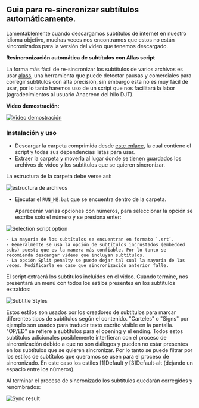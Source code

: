 ## Guia para re-sincronizar subtítulos automáticamente.

Lamentablemente cuando descargamos subtítulos de internet en nuestro idioma objetivo, muchas veces nos encontramos que estos no están sincronizados para la versión del video que tenemos descargado.

**Resincronización automática de subtítulos con Allas script**

La forma más fácil de re-sincronizar los subtítulos de varios archivos es usar [alass](https://github.com/kaegi/alass), una herramienta que puede detectar pausas y comerciales para corregir subtítulos con alta precisión, sin embargo esta no es muy fácil de usar, por lo tanto haremos uso de un script que nos facilitará la labor (agradecimientos al usuario Anacreon del hilo DJT).

**Video demostración:**

[![Video demostración](https://img.youtube.com/vi/x0h3ooBHrpk/0.jpg)](http://www.youtube.com/watch?v=x0h3ooBHrpk "Video demostración")

### Instalación y uso
- Descargar la carpeta comprimida desde [este enlace](https://mega.nz/folder/W19xUQJT#Ele4MKy-c61AOp2ZaN5AYg), la cual contiene el script y todas sus dependencias listas para usar.
- Extraer la carpeta y moverla al lugar donde se tienen guardados los archivos de video y los subtítulos que se quieren sincronizar.

La estructura de la carpeta debe verse así:

![estructura de archivos](/img/ss-folder.png)

- Ejecutar el `RUN_ME.bat` que se encuentra dentro de la carpeta.

    Aparecerán varias opciones con números, para seleccionar la opción se escribe solo el número y se presiona enter:

![Selection script option](/img/ss-sub-type.png)

    - La mayoría de los subtítulos se encuentran en formato `.srt`.
    - Generalmente se usa la opción de subtítulos incrustados (embedded subs) puesto que es la manera más confiable. Por lo tanto se recomienda descargar videos que incluyan subtítulos.
    - La opción Split penalty se puede dejar tal cual la mayoría de las veces. Modificarla en caso que sincronización anterior falle.

El script extraerá los subtítulos incluidos en el video. Cuando termine, nos presentará un menú con todos los estilos presentes en los subtítulos extraidos:

![Subtitle Styles](/img/ss-sub-styles.png)

Estos estilos son usados por los creadores de subtítulos para marcar diferentes tipos de subtítulos según el contenido. "Carteles" o "Signs" por ejemplo son usados para traducir texto escrito visible en la pantalla. "OP/ED" se refiere a subtítulos para el opening y el ending. Todos estos subtítulos adicionales posiblemente interfieran con el proceso de sincronización debido a que no son diálogos y pueden no estar presentes en los subtítulos que se quieren sincronizar. Por lo tanto se puede filtrar por los estilos de subtítulos que queramos se usen para el proceso de sincronizado. En este caso los estilos [1]Default y [3]Default-alt (dejando un espacio entre los números).

Al terminar el proceso de sincronizado los subtítulos quedarán corregidos y renombrados:

![Sync result](/img/ss-sync-result.png)